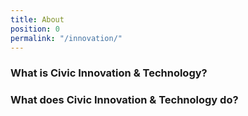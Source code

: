 ```yaml
---
title: About
position: 0
permalink: "/innovation/"
---
```




### What is Civic Innovation & Technology?


### What does Civic Innovation & Technology do?
